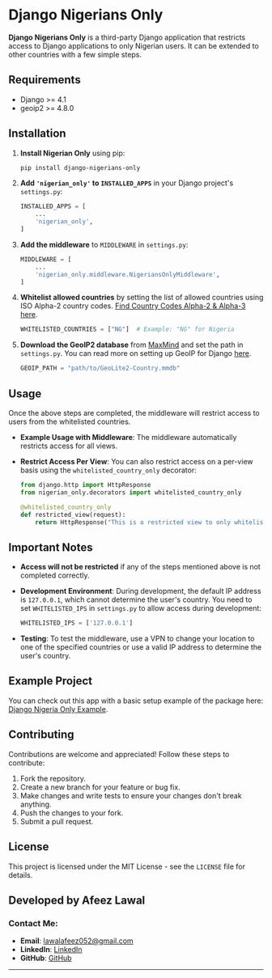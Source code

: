 
# Django Nigerians Only

**Django Nigerians Only** is a third-party Django application that restricts access to Django applications to only Nigerian users. It can be extended to other countries with a few simple steps.

## Requirements

- Django >= 4.1
- geoip2 >= 4.8.0

## Installation

1. **Install Nigerian Only** using pip:

   ```bash
   pip install django-nigerians-only
   ```

2. **Add `'nigerian_only'` to `INSTALLED_APPS`** in your Django project's `settings.py`:

   ```python
   INSTALLED_APPS = [
       ...
       'nigerian_only',
   ]
   ```

3. **Add the middleware** to `MIDDLEWARE` in `settings.py`:

   ```python
   MIDDLEWARE = [
       ...
       'nigerian_only.middleware.NigeriansOnlyMiddleware',
   ]
   ```

4. **Whitelist allowed countries** by setting the list of allowed countries using ISO Alpha-2 country codes. [Find Country Codes Alpha-2 & Alpha-3 here](https://www.iban.com/country-codes).

   ```python
   WHITELISTED_COUNTRIES = ["NG"]  # Example: "NG" for Nigeria
   ```

5. **Download the GeoIP2 database** from [MaxMind](https://dev.maxmind.com/geoip/geoip2/geolite2/) and set the path in `settings.py`. You can read more on setting up GeoIP for Django [here](https://docs.djangoproject.com/en/5.1/ref/contrib/gis/geoip2/).

   ```python
   GEOIP_PATH = "path/to/GeoLite2-Country.mmdb"
   ```

## Usage

Once the above steps are completed, the middleware will restrict access to users from the whitelisted countries.

- **Example Usage with Middleware**: The middleware automatically restricts access for all views.

- **Restrict Access Per View**: You can also restrict access on a per-view basis using the `whitelisted_country_only` decorator:

   ```python
   from django.http import HttpResponse
   from nigerian_only.decorators import whitelisted_country_only

   @whitelisted_country_only
   def restricted_view(request):
       return HttpResponse("This is a restricted view to only whitelisted countries.")
   ```

## Important Notes

- **Access will not be restricted** if any of the steps mentioned above is not completed correctly.
- **Development Environment**: During development, the default IP address is `127.0.0.1`, which cannot determine the user's country. You need to set `WHITELISTED_IPS` in `settings.py` to allow access during development:

   ```python
   WHITELISTED_IPS = ['127.0.0.1']
   ```

- **Testing**: To test the middleware, use a VPN to change your location to one of the specified countries or use a valid IP address to determine the user's country.

## Example Project

You can check out this app with a basic setup example of the package here: [Django Nigeria Only Example](https://github.com/Afeez1131/django-nigerians-only-example).

## Contributing

Contributions are welcome and appreciated! Follow these steps to contribute:

1. Fork the repository.
2. Create a new branch for your feature or bug fix.
3. Make changes and write tests to ensure your changes don't break anything.
4. Push the changes to your fork.
5. Submit a pull request.

## License

This project is licensed under the MIT License - see the `LICENSE` file for details.

## Developed by Afeez Lawal

### Contact Me:

- **Email**: [lawalafeez052@gmail.com](mailto:lawalafeez052@gmail.com)
- **LinkedIn**: [LinkedIn](https://www.linkedin.com/in/lawal-afeez/)
- **GitHub**: [GitHub](https://github.com/Afeez31)

---
